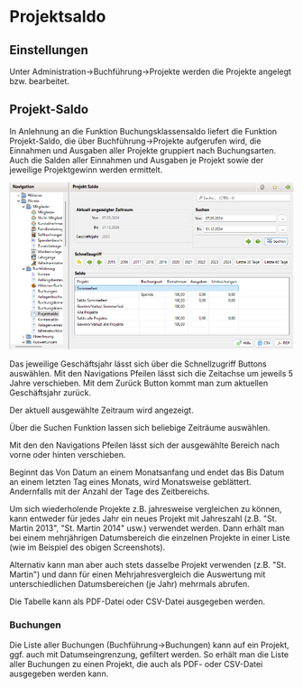 # Projektsaldo

## Einstellungen

Unter Administration->Buchführung->Projekte werden die Projekte angelegt bzw. bearbeitet.

## Projekt-Saldo

In Anlehnung an die Funktion Buchungsklassensaldo liefert die Funktion Projekt-Saldo, die über Buchführung->Projekte aufgerufen wird, die Einnahmen und Ausgaben aller Projekte gruppiert nach Buchungsarten. Auch die Salden aller Einnahmen und Ausgaben je Projekt sowie der jeweilige Projektgewinn werden ermittelt.

![](../../../v3.0.x/buchf/img/ProjektSaldoView.png)

Das jeweilige Geschäftsjahr lässt sich über die Schnellzugriff Buttons auswählen. Mit den Navigations Pfeilen lässt sich die Zeitachse um jeweils 5 Jahre verschieben. Mit dem Zurück Button kommt man zum aktuellen Geschäftsjahr zurück.

Der aktuell ausgewählte Zeitraum wird angezeigt.

Über die Suchen Funktion lassen sich beliebige Zeiträume auswählen.

Mit den den Navigations Pfeilen lässt sich der ausgewählte Bereich nach vorne oder hinten verschieben.

Beginnt das Von Datum an einem Monatsanfang und endet das Bis Datum an einem letzten Tag eines Monats, wird Monatsweise geblättert. Andernfalls mit der Anzahl der Tage des Zeitbereichs.

Um sich wiederholende Projekte z.B. jahresweise vergleichen zu können, kann entweder für jedes Jahr ein neues Projekt mit Jahreszahl (z.B. "St. Martin 2013", "St. Martin 2014" usw.) verwendet werden. Dann erhält man bei einem mehrjährigen Datumsbereich die einzelnen Projekte in einer Liste (wie im Beispiel des obigen Screenshots).

Alternativ kann man aber auch stets dasselbe Projekt verwenden (z.B. "St. Martin") und dann für einen Mehrjahresvergleich die Auswertung mit unterschiedlichen Datumsbereichen (je Jahr) mehrmals abrufen.

Die Tabelle kann als PDF-Datei oder CSV-Datei ausgegeben werden.

### Buchungen

Die Liste aller Buchungen (Buchführung->Buchungen) kann auf ein Projekt, ggf. auch mit Datumseingrenzung, gefiltert werden. So erhält man die Liste aller Buchungen zu einen Projekt, die auch als PDF- oder CSV-Datei ausgegeben werden kann.
